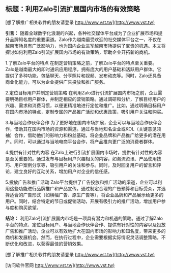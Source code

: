 ## **标题：利用Zalo引流扩展国内市场的有效策略**

[想了解推广相关软件的朋友请登录 http://www.vst.tw](http://www.vst.tw)

**引言：**
随着全球数字化浪潮的兴起，各种社交媒体平台成为了企业扩展市场和提升品牌知名度的重要渠道。Zalo作为越南最受欢迎的社交媒体平台之一，不仅在越南市场具有广泛影响力，也为国内企业进军越南市场提供了宝贵的机遇。本文将探讨如何利用Zalo引流扩展国内市场的有效策略，帮助企业开拓新的商机。

1.了解Zalo平台的特点
在制定营销策略之前，了解Zalo平台的特点至关重要。Zalo是越南最大的即时通讯应用程序，拥有庞大的用户基础和活跃用户群体。它提供了多种功能，包括聊天、分享照片和视频、发布动态等。同时，Zalo还具备商业化能力，可以为企业提供广告投放和推广服务。

2.定位目标用户并制定营销策略
在利用Zalo进行引流扩展国内市场之前，企业需要明确目标用户群体，并制定相应的营销策略。通过调研和分析，了解目标用户的兴趣、需求和消费习惯，以便更精准地进行定位和推广。比如，通过明确目标用户在国内市场的特点，定制专属的产品推广活动和优惠政策，吸引用户关注和购买。

3.与当地合作伙伴合作
为了更好地在国内市场扩展，企业可以与当地合作伙伴合作，借助其在国内市场的资源和渠道。通过与当地知名企业或KOL（关键意见领袖）合作，借助他们的影响力和粉丝基础，将企业品牌和产品推广给更多的潜在用户。同时，可以通过与当地电商平台合作，将产品推向更广泛的消费者群体。

4.提供有针对性的内容
在Zalo上进行引流扩展国内市场时，提供有针对性的内容是至关重要的。通过发布与目标用户兴趣相关的内容，如潮流资讯、产品使用技巧、用户案例分享等，吸引用户的关注和参与。同时，及时回复用户的留言和评论，建立良好的互动关系，增加用户对企业的信任感。

5.投放广告和推广活动
Zalo平台提供了广告投放和推广活动的渠道，企业可以利用这些功能进行品牌推广和产品宣传。通过制定合理的广告预算和目标受众，并选择适合的广告形式（如横幅广告、原生广告等），将企业品牌和产品展示给更多的用户。同时，结合特定的节日或促销活动，开展有吸引力的推广活动，增加用户参与度和购买欲望。

**结论：**
利用Zalo引流扩展国内市场是一项具有潜力和机遇的策略。通过了解Zalo平台的特点、定位目标用户、与当地合作伙伴合作、提供有针对性的内容以及投放广告和推广活动，企业可以有效地扩大在国内市场的影响力和知名度，带来更多的商机和发展机会。然而，在执行过程中，企业需要根据实际情况灵活调整策略，不断优化和改进，以获得最佳的营销效果。

[想了解推广相关软件的朋友请登录 http://www.vst.tw](http://www.vst.tw)


[访问软件官网 http://www.vst.tw](http://www.vst.tw)
